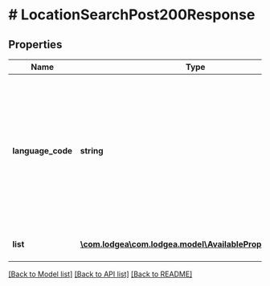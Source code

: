 # # LocationSearchPost200Response

## Properties

Name | Type | Description | Notes
------------ | ------------- | ------------- | -------------
**language_code** | **string** | The language code of the language in which the descriptive texts for each found location are returned.&lt;p&gt;Please note that beside the general restrictions listed below only languages configured during system setup for your respective tenant are allowed.&lt;/p&gt;&lt;p&gt;See also &lt;a href&#x3D;\&quot;#isolanguage-codes\&quot;&gt;in the appendix&lt;/a&gt;.&lt;/p&gt; |
**list** | [**\com.lodgea\com.lodgea.model\AvailablePropertiesInner[]**](AvailablePropertiesInner.md) | A list of available properties matching the given criteria. |

[[Back to Model list]](../../README.md#models) [[Back to API list]](../../README.md#endpoints) [[Back to README]](../../README.md)
